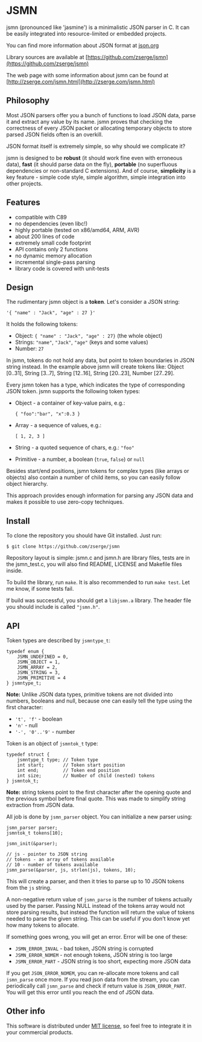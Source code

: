 # JSMN

jsmn \(pronounced like 'jasmine'\) is a minimalistic JSON parser in C. It can be easily integrated into resource-limited or embedded projects.

You can find more information about JSON format at [json.org](http://www.json.org/)

Library sources are available at [https://github.com/zserge/jsmn](https://github.com/zserge/jsmn)

The web page with some information about jsmn can be found at [http://zserge.com/jsmn.html](http://zserge.com/jsmn.html)

## Philosophy

Most JSON parsers offer you a bunch of functions to load JSON data, parse it and extract any value by its name. jsmn proves that checking the correctness of every JSON packet or allocating temporary objects to store parsed JSON fields often is an overkill.

JSON format itself is extremely simple, so why should we complicate it?

jsmn is designed to be **robust** \(it should work fine even with erroneous data\), **fast** \(it should parse data on the fly\), **portable** \(no superfluous dependencies or non-standard C extensions\). And of course, **simplicity** is a key feature - simple code style, simple algorithm, simple integration into other projects.

## Features

* compatible with C89
* no dependencies \(even libc!\)
* highly portable \(tested on x86/amd64, ARM, AVR\)
* about 200 lines of code
* extremely small code footprint
* API contains only 2 functions
* no dynamic memory allocation
* incremental single-pass parsing
* library code is covered with unit-tests

## Design

The rudimentary jsmn object is a **token**. Let's consider a JSON string:

```text
'{ "name" : "Jack", "age" : 27 }'
```

It holds the following tokens:

* Object: `{ "name" : "Jack", "age" : 27}` \(the whole object\)
* Strings: `"name"`, `"Jack"`, `"age"` \(keys and some values\)
* Number: `27`

In jsmn, tokens do not hold any data, but point to token boundaries in JSON string instead. In the example above jsmn will create tokens like: Object \[0..31\], String \[3..7\], String \[12..16\], String \[20..23\], Number \[27..29\].

Every jsmn token has a type, which indicates the type of corresponding JSON token. jsmn supports the following token types:

* Object - a container of key-value pairs, e.g.:

    `{ "foo":"bar", "x":0.3 }`

* Array - a sequence of values, e.g.:

    `[ 1, 2, 3 ]`

* String - a quoted sequence of chars, e.g.: `"foo"`
* Primitive - a number, a boolean \(`true`, `false`\) or `null`

Besides start/end positions, jsmn tokens for complex types \(like arrays or objects\) also contain a number of child items, so you can easily follow object hierarchy.

This approach provides enough information for parsing any JSON data and makes it possible to use zero-copy techniques.

## Install

To clone the repository you should have Git installed. Just run:

```text
$ git clone https://github.com/zserge/jsmn
```

Repository layout is simple: jsmn.c and jsmn.h are library files, tests are in the jsmn\_test.c, you will also find README, LICENSE and Makefile files inside.

To build the library, run `make`. It is also recommended to run `make test`. Let me know, if some tests fail.

If build was successful, you should get a `libjsmn.a` library. The header file you should include is called `"jsmn.h"`.

## API

Token types are described by `jsmntype_t`:

```text
typedef enum {
    JSMN_UNDEFINED = 0,
    JSMN_OBJECT = 1,
    JSMN_ARRAY = 2,
    JSMN_STRING = 3,
    JSMN_PRIMITIVE = 4
} jsmntype_t;
```

**Note:** Unlike JSON data types, primitive tokens are not divided into numbers, booleans and null, because one can easily tell the type using the first character:

* `'t', 'f'` - boolean 
* `'n'` - null
* `'-', '0'..'9'` - number

Token is an object of `jsmntok_t` type:

```text
typedef struct {
    jsmntype_t type; // Token type
    int start;       // Token start position
    int end;         // Token end position
    int size;        // Number of child (nested) tokens
} jsmntok_t;
```

**Note:** string tokens point to the first character after the opening quote and the previous symbol before final quote. This was made to simplify string extraction from JSON data.

All job is done by `jsmn_parser` object. You can initialize a new parser using:

```text
jsmn_parser parser;
jsmntok_t tokens[10];

jsmn_init(&parser);

// js - pointer to JSON string
// tokens - an array of tokens available
// 10 - number of tokens available
jsmn_parse(&parser, js, strlen(js), tokens, 10);
```

This will create a parser, and then it tries to parse up to 10 JSON tokens from the `js` string.

A non-negative return value of `jsmn_parse` is the number of tokens actually used by the parser. Passing NULL instead of the tokens array would not store parsing results, but instead the function will return the value of tokens needed to parse the given string. This can be useful if you don't know yet how many tokens to allocate.

If something goes wrong, you will get an error. Error will be one of these:

* `JSMN_ERROR_INVAL` - bad token, JSON string is corrupted
* `JSMN_ERROR_NOMEM` - not enough tokens, JSON string is too large
* `JSMN_ERROR_PART` - JSON string is too short, expecting more JSON data

If you get `JSON_ERROR_NOMEM`, you can re-allocate more tokens and call `jsmn_parse` once more. If you read json data from the stream, you can periodically call `jsmn_parse` and check if return value is `JSON_ERROR_PART`. You will get this error until you reach the end of JSON data.

## Other info

This software is distributed under [MIT license](http://www.opensource.org/licenses/mit-license.php), so feel free to integrate it in your commercial products.

